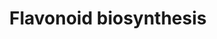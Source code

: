 ---
authors:
- Anwesha
- Eweitz
description: This event has been computationally inferred from an event that has been
  demonstrated in another species.<p>The inference is based on Ensembl Compara orthology
  projection. Briefly, reactions for which all involved PhysicalEntities (in input,
  output and catalyst) have a mapped ortholog or paralog are inferred to the other
  species. High-level events are also inferred for these events to allow for easier
  navigation.<p>Details of projection methods and parameters may be found <a href="/projection.html">here.</a><p>  Source:[http://plantreactome.gramene.org/
  Plant Reactome].
last-edited: 2021-05-26
organisms:
- Zea mays
redirect_from:
- /index.php/Pathway:WP3007
- /instance/WP3007
schema-jsonld:
- '@context': https://schema.org/
  '@id': https://wikipathways.github.io/pathways/WP3007.html
  '@type': Dataset
  creator:
    '@type': Organization
    name: WikiPathways
  description: This event has been computationally inferred from an event that has
    been demonstrated in another species.<p>The inference is based on Ensembl Compara
    orthology projection. Briefly, reactions for which all involved PhysicalEntities
    (in input, output and catalyst) have a mapped ortholog or paralog are inferred
    to the other species. High-level events are also inferred for these events to
    allow for easier navigation.<p>Details of projection methods and parameters may
    be found <a href="/projection.html">here.</a><p>  Source:[http://plantreactome.gramene.org/
    Plant Reactome].
  keywords:
  - ''
  - NADP+
  - Malonyl-CoA
  - O2
  - 4-coumaroyl-CoA
  - H2O
  - NADPH
  - SUCCA
  - 4-coumarate
  - (LOC_Os03g60509.1)
  - ligase
  - GRMZM2G062396
  - naringenin chalcone
  - isoliquiritigenin
  - CO2
  - GRMZM2G151227
  - AMP
  - 2OG
  - 4-coumarate--CoA
  - Homologues of
  - H+
  - CoA-SH
  - naringenin
  - chalcone isomerase
  - ATP
  - PPi
  - dihydrokaempferol
  license: CC0
  name: Flavonoid biosynthesis
seo: CreativeWork
title: Flavonoid biosynthesis
wpid: WP3007
---